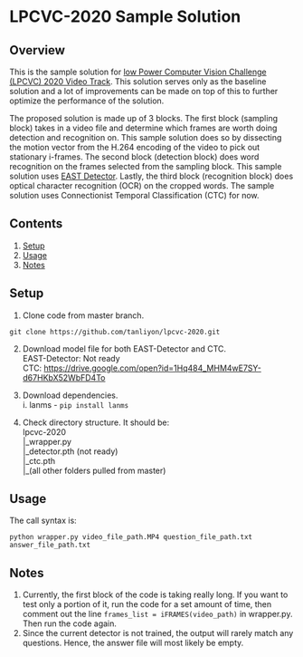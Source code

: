 # LPCVC-2020 Sample Solution

## Overview
This is the sample solution for [low Power Computer Vision Challenge (LPCVC) 2020 Video Track](https://lpcv.ai/2020CVPR/video-track). This solution serves only as the baseline solution and a lot of improvements can be made on top of this to further optimize the performance of the solution.

The proposed solution is made up of 3 blocks. The first block (sampling block) takes in a video file and determine which frames are worth doing detection and recognition on. This sample solution does so by dissecting the motion vector from the H.264 encoding of the video to pick out stationary i-frames. The second block (detection block) does word recognition on the frames selected from the sampling block. This sample solution uses [EAST Detector](https://arxiv.org/abs/1704.03155). Lastly, the third block (recognition block) does optical character recognition (OCR) on the cropped words. The sample solution uses Connectionist Temporal Classification (CTC) for now.

## Contents
1. [Setup](#setup)
2. [Usage](#usage)
3. [Notes](#notes)

## Setup
1. Clone code from master branch.
  ```shell
  git clone https://github.com/tanliyon/lpcvc-2020.git
  ```
  
2. Download model file for both EAST-Detector and CTC.\
  EAST-Detector: Not ready\
  CTC: https://drive.google.com/open?id=1Hq484_MHM4wE7SY-d67HKbX52WbFD4To
  
3. Download dependencies.\
  i. lanms - `pip install lanms`
  
4. Check directory structure. It should be:\
lpcvc-2020\
|\_wrapper.py\
|\_detector.pth (not ready)\
|\_ctc.pth\
|\_(all other folders pulled from master)

## Usage
The call syntax is:
```shell
python wrapper.py video_file_path.MP4 question_file_path.txt answer_file_path.txt
```

## Notes
1. Currently, the first block of the code is taking really long. If you want to test only a portion of it, run the code for a set amount of time, then comment out the line `frames_list = iFRAMES(video_path)` in wrapper.py. Then run the code again.
2. Since the current detector is not trained, the output will rarely match any questions. Hence, the answer file will most likely be empty.
